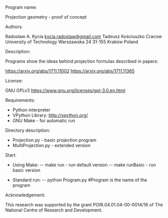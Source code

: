 Program name:

Projection geometry - proof of concept

Authors:

Radoslaw A. Kycia 
kycia.radoslaw@gmail.com
Tadeusz Kościuszko Cracow University of Technology
Warszawska 24
31-155 Kraków
Poland


Description:

Programs show the ideas behind projection formulas described in papers:

https://arxiv.org/abs/1711.11002
https://arxiv.org/abs/1711.11365


License:

GNU GPLv3
https://www.gnu.org/licenses/gpl-3.0.en.html


Requirements:

- Python interpreter
- VPython Library: http://vpython.org/
- GNU Make - for automatic run


Directory description:

- Projection.py - basic projection program
- MultiProjection.py - extended version


Start:

- Using Make:
-- make run - run default version
-- make runBasic - run basic version

- Standard run:
-- python Program.py   #Program is the name of the program


Acknowledgement:

This research was supported by the grant POIR.04.01.04-00-0014/16 of The National Centre of Research and Development.
